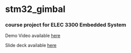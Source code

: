 # stm32_gimbal
### course project for ELEC 3300 Embedded System

Demo Video available [here](https://drive.google.com/open?id=16DB1_tNTiC7OfQGdQpQB5dFN3U3LWKNB)

Slide deck available [here](https://drive.google.com/open?id=1JHLWLhsBc3sYakVte0LU5Nq7rGTC3naD)
